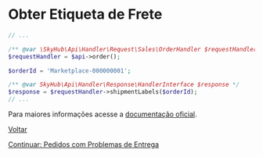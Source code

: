# Obter Etiqueta de Frete

```php
// ...

/** @var \SkyHub\Api\Handler\Request\Sales\OrderHandler $requestHandler */
$requestHandler = $api->order();

$orderId = 'Marketplace-000000001';

/** @var SkyHub\Api\Handler\Response\HandlerInterface $response */
$response = $requestHandler->shipmentLabels($orderId);
// ...
```

Para maiores informações acesse a [documentação oficial](https://skyhub.gelato.io/docs/versions/1.1/resources/orders/endpoints/obter-etiqueta-de-frete).

[Voltar](../../../README.md)

[Continuar: Pedidos com Problemas de Entrega](SHIPPING_EXCEPTION.md)
